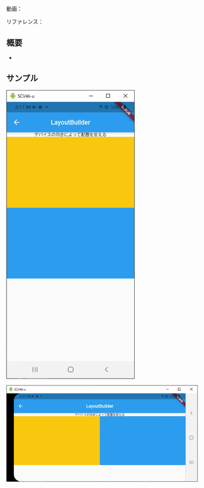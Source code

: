 #

動画：

リファレンス：

## 概要

-

## サンプル

![image-20210915001731350](img/%2321_LayoutBuilder/image-20210915001731350.png)

![image-20210915001801140](img/%2321_LayoutBuilder/image-20210915001801140.png)
